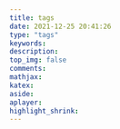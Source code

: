 ```yaml
---
title: tags
date: 2021-12-25 20:41:26
type: "tags"
keywords:
description:
top_img: false
comments:
mathjax:
katex:
aside:
aplayer:
highlight_shrink:
---
```

